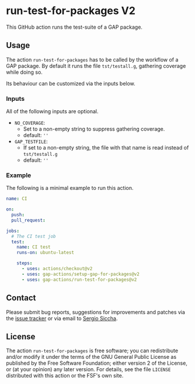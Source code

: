 # run-test-for-packages V2

This GitHub action runs the test-suite of a GAP package.

## Usage

The action `run-test-for-packages` has to be called by the workflow of a GAP
package.
By default it runs the file `tst/testall.g`, gathering coverage while doing so.

Its behaviour can be customized via the inputs below.

### Inputs

All of the following inputs are optional.

- `NO_COVERAGE`:
  - Set to a non-empty string to suppress gathering coverage.
  - default: `''`
- `GAP_TESTFILE`:
  - If set to a non-empty string, the file with that name is read instead of `tst/testall.g`
  - default: `''`

### Example

The following is a minimal example to run this action.

```yaml
name: CI

on:
  push:
  pull_request:

jobs:
  # The CI test job
  test:
    name: CI test
    runs-on: ubuntu-latest

    steps:
      - uses: actions/checkout@v2
      - uses: gap-actions/setup-gap-for-packages@v2
      - uses: gap-actions/run-test-for-packages@v2
```

## Contact
Please submit bug reports, suggestions for improvements and patches via
the [issue tracker](https://github.com/gap-actions/run-test-for-packages/issues)
or via email to
[Sergio Siccha](mailto:siccha@mathematik.uni-kl.de).

## License
The action `run-test-for-packages` is free software; you can redistribute
and/or modify it under the terms of the GNU General Public License as published
by the Free Software Foundation; either version 2 of the License, or (at your
opinion) any later version. For details, see the file `LICENSE` distributed
with this action or the FSF's own site.
